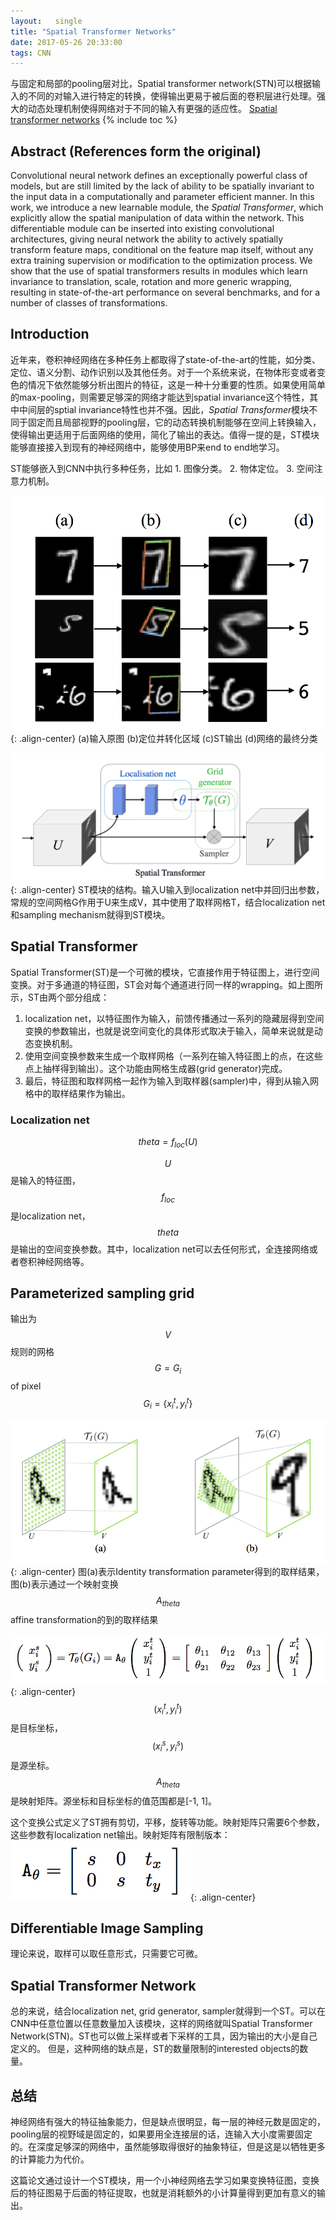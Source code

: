 ```yaml
---
layout:   single
title: "Spatial Transformer Networks"
date: 2017-05-26 20:33:00
tags: CNN
---
```


与固定和局部的pooling层对比，Spatial transformer network(STN)可以根据输入的不同的对输入进行特定的转换，使得输出更易于被后面的卷积层进行处理。强大的动态处理机制使得网络对于不同的输入有更强的适应性。
[Spatial transformer networks](https://arxiv.org/pdf/1506.02025.pdf)
{% include toc %}

## Abstract (References form the original)
Convolutional neural network defines an exceptionally powerful class of models, but are still limited by the lack of ability to be spatially invariant to the input data in a computationally and parameter efficient manner. In this work, we introduce a new learnable module, the *Spatial Transformer*, which explicitly allow the spatial manipulation of data within the network. This differentiable module can be inserted into existing convolutional architectures, giving neural network the ability to actively spatially transform feature maps, conditional on the feature map itself, without any extra training supervision or modification to the optimization process. We show that the use of spatial transformers results in modules which learn invariance to translation, scale, rotation and more generic wrapping, resulting in state-of-the-art performance on several benchmarks, and for a number of classes of transformations.

## Introduction
近年来，卷积神经网络在多种任务上都取得了state-of-the-art的性能，如分类、定位、语义分割、动作识别以及其他任务。对于一个系统来说，在物体形变或者变色的情况下依然能够分析出图片的特征，这是一种十分重要的性质。如果使用简单的max-pooling，则需要足够深的网络才能达到spatial invariance这个特性，其中中间层的sptial invariance特性也并不强。因此，*Spatial Transformer*模块不同于固定而且局部视野的pooling层，它的动态转换机制能够在空间上转换输入，使得输出更适用于后面网络的使用，简化了输出的表达。值得一提的是，ST模块能够直接接入到现有的神经网络中，能够使用BP来end to end地学习。

ST能够嵌入到CNN中执行多种任务，比如
    1. 图像分类。
    2. 物体定位。
    3. 空间注意力机制。

![](https://raw.githubusercontent.com/JakeRenn/jakerenn.github.io/master/images/post-STN/post-STN1.png){: .align-center}
(a)输入原图 (b)定位并转化区域 (c)ST输出 (d)网络的最终分类

![](https://raw.githubusercontent.com/JakeRenn/jakerenn.github.io/master/images/post-STN/post-STN2.png){: .align-center}
ST模块的结构。输入U输入到localization net中并回归出参数，常规的空间网格G作用于U来生成V，其中使用了取样网格T，结合localization net和sampling mechanism就得到ST模块。



## Spatial Transformer
Spatial Transformer(ST)是一个可微的模块，它直接作用于特征图上，进行空间变换。对于多通道的特征图，ST会对每个通道进行同一样的wrapping。如上图所示，ST由两个部分组成：
1. localization net，以特征图作为输入，前馈传播通过一系列的隐藏层得到空间变换的参数输出，也就是说空间变化的具体形式取决于输入，简单来说就是动态变换机制。
2. 使用空间变换参数来生成一个取样网格（一系列在输入特征图上的点，在这些点上抽样得到输出）。这个功能由网格生成器(grid generator)完成。
3. 最后，特征图和取样网格一起作为输入到取样器(sampler)中，得到从输入网格中的取样结果作为输出。

### Localization net

$$ theta = f_{loc}(U) $$

$$U$$是输入的特征图，$$f_{loc}$$是localization net，$$theta$$是输出的空间变换参数。其中，localization net可以去任何形式，全连接网络或者卷积神经网络等。

## Parameterized sampling grid
输出为$$V$$
规则的网格 $$G = {G_i}$$ of pixel $$G_i = \{x_i^t, y_i^t\}$$

![](https://raw.githubusercontent.com/JakeRenn/jakerenn.github.io/master/images/post-STN/post-STN3.png){: .align-center}
图(a)表示Identity transformation parameter得到的取样结果，图(b)表示通过一个映射变换$$A_{theta}$$affine transformation的到的取样结果

![](https://raw.githubusercontent.com/JakeRenn/jakerenn.github.io/master/images/post-STN/post-STN4.png){: .align-center}
$$(x_i^t, y_i^t)$$是目标坐标，$$(x_i^s, y_i^s)$$是源坐标。$$A_{theta}$$是映射矩阵。源坐标和目标坐标的值范围都是[-1, 1]。

这个变换公式定义了ST拥有剪切，平移，旋转等功能。映射矩阵只需要6个参数，这些参数有localization net输出。映射矩阵有限制版本：
![](https://raw.githubusercontent.com/JakeRenn/jakerenn.github.io/master/images/post-STN/post-STN5.png){: .align-center}

## Differentiable Image Sampling
理论来说，取样可以取任意形式，只需要它可微。

## Spatial Transformer Network
总的来说，结合localization net, grid generator, sampler就得到一个ST。可以在CNN中任意位置以任意数量加入该模块，这样的网络就叫Spatial Transformer Network(STN)。ST也可以做上采样或者下采样的工具，因为输出的大小是自己定义的。
但是，这种网络的缺点是，ST的数量限制的interested objects的数量。


## 总结
神经网络有强大的特征抽象能力，但是缺点很明显，每一层的神经元数是固定的，pooling层的视野域是固定的，如果要用全连接层的话，连输入大小度需要固定的。在深度足够深的网络中，虽然能够取得很好的抽象特征，但是这是以牺牲更多的计算能力为代价。

这篇论文通过设计一个ST模块，用一个小神经网络去学习如果变换特征图，变换后的特征图易于后面的特征提取，也就是消耗额外的小计算量得到更加有意义的输出。

